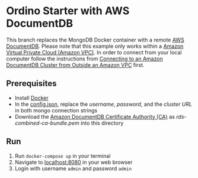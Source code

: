 # Ordino Starter with AWS DocumentDB

This branch replaces the MongoDB Docker container with a remote [AWS DocumentDB](https://aws.amazon.com/de/documentdb/).
Please note that this example only works within a [Amazon Virtual Private Cloud (Amazon VPC)](https://aws.amazon.com/de/vpc/).
In order to connect from your local computer follow the instructions from [Connecting to an Amazon DocumentDB Cluster from Outside an Amazon VPC](https://docs.aws.amazon.com/documentdb/latest/developerguide/connect-from-outside-a-vpc.html) first.

## Prerequisites

* Install [Docker](https://www.docker.com/)
* In the [config.json](./config.json), replace the *username*, *password*, and the *cluster URL* in both mongo connection strings
* Download the [Amazon DocumentDB Certificate Authority (CA)](https://s3.amazonaws.com/rds-downloads/rds-combined-ca-bundle.pem) as *rds-combined-ca-bundle.pem* into this directory

## Run

1. Run `docker-compose up` in your terminal
2. Navigate to [localhost:8080](http://localhost:8080) in your web browser
3. Login with username `admin` and password `admin`
